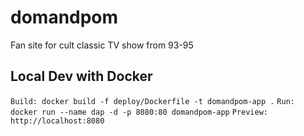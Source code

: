 # domandpom
Fan site for cult classic TV show from 93-95

## Local Dev with Docker
`Build: docker build -f deploy/Dockerfile -t domandpom-app .`
`Run: docker run --name dap -d -p 8080:80 domandpom-app`
`Preview: http://localhost:8080`

